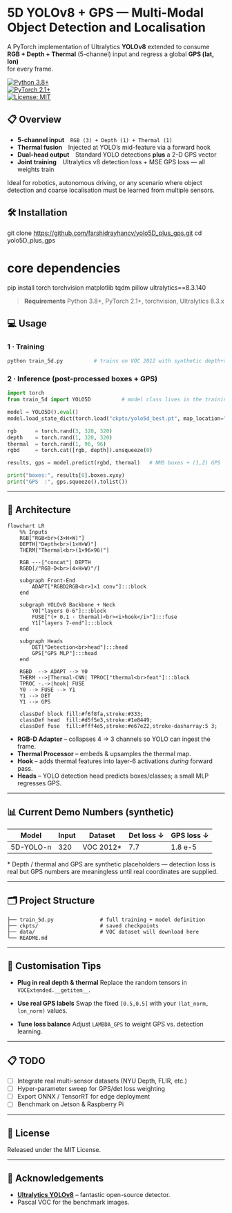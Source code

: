 

# 5D YOLOv8 + GPS — Multi-Modal Object Detection and Localisation

A PyTorch implementation of Ultralytics **YOLOv8** extended to consume  
**RGB + Depth + Thermal** (5-channel) input and regress a global **GPS (lat, lon)**  
for every frame.

[![Python 3.8+](https://img.shields.io/badge/Python-3.8+-blue.svg)](https://www.python.org/)  
[![PyTorch 2.1+](https://img.shields.io/badge/PyTorch-2.1%2B-red.svg)](https://pytorch.org/)  
[![License: MIT](https://img.shields.io/badge/License-MIT-yellow.svg)](LICENSE)



## 📋 Overview

* **5-channel input** `RGB (3) + Depth (1) + Thermal (1)`  
* **Thermal fusion** Injected at YOLO’s mid-feature via a forward hook  
* **Dual-head output** Standard YOLO detections **plus** a 2-D GPS vector  
* **Joint training** Ultralytics v8 detection loss + MSE GPS loss — all weights train

Ideal for robotics, autonomous driving, or any scenario where object
detection and coarse localisation must be learned from multiple sensors.


## 🛠 Installation


git clone https://github.com/farshidrayhancv/yolo5D_plus_gps.git
cd yolo5D_plus_gps

# core dependencies
pip install torch torchvision matplotlib tqdm pillow ultralytics==8.3.140


> **Requirements**  Python 3.8+, PyTorch 2.1+, torchvision, Ultralytics 8.3.x



## 💻 Usage

### 1 · Training

```bash
python train_5d.py          # trains on VOC 2012 with synthetic depth+thermal
```

### 2 · Inference (post-processed boxes + GPS)

```python
import torch
from train_5d import YOLO5D          # model class lives in the training script

model = YOLO5D().eval()
model.load_state_dict(torch.load("ckpts/yolo5d_best.pt", map_location="cpu"))

rgb      = torch.rand(3, 320, 320)
depth    = torch.rand(1, 320, 320)
thermal  = torch.rand(1, 96, 96)
rgbd     = torch.cat([rgb, depth]).unsqueeze(0)

results, gps = model.predict(rgbd, thermal)   # NMS boxes + (1,2) GPS

print("boxes:", results[0].boxes.xyxy)
print("GPS  :", gps.squeeze().tolist())
```

---

## 🧠 Architecture

```mermaid
flowchart LR
    %% Inputs
    RGB["RGB<br>(3×H×W)"]
    DEPTH["Depth<br>(1×H×W)"]
    THERM["Thermal<br>(1×96×96)"]

    RGB ---|"concat"| DEPTH
    RGBD[/"RGB-D<br>(4×H×W)"/]

    subgraph Front-End
        ADAPT["RGBD2RGB<br>1×1 conv"]:::block
    end

    subgraph YOLOv8 Backbone + Neck
        Y0["layers 0-6"]:::block
        FUSE["(+ 0.1 · thermal)<br><i>hook</i>"]:::fuse
        Y1["layers 7-end"]:::block
    end

    subgraph Heads
        DET["Detection<br>head"]:::head
        GPS["GPS MLP"]:::head
    end

    RGBD  --> ADAPT --> Y0
    THERM -->|Thermal-CNN| TPROC["thermal<br>feat"]:::block
    TPROC -.->|hook| FUSE
    Y0 --> FUSE --> Y1
    Y1 --> DET
    Y1 --> GPS

    classDef block fill:#f6f8fa,stroke:#333;
    classDef head  fill:#d5f5e3,stroke:#1e8449;
    classDef fuse  fill:#fff4e5,stroke:#e67e22,stroke-dasharray:5 3;
```

* **RGB-D Adapter** – collapses 4 → 3 channels so YOLO can ingest the frame.
* **Thermal Processor** – embeds & upsamples the thermal map.
* **Hook** – adds thermal features into layer-6 activations *during* forward pass.
* **Heads** – YOLO detection head predicts boxes/classes; a small MLP regresses GPS.

---

## 📊 Current Demo Numbers (synthetic)

| Model     | Input | Dataset    | Det loss ↓ | GPS loss ↓ |
| --------- | ----- | ---------- | ---------- | ---------- |
| 5D-YOLO-n | 320   | VOC 2012\* | 7.7        | 1.8 e-5    |

\* Depth / thermal and GPS are synthetic placeholders — detection loss is
real but GPS numbers are meaningless until real coordinates are supplied.

---

## 🗂 Project Structure

```
├── train_5d.py               # full training + model definition
├── ckpts/                    # saved checkpoints
├── data/                     # VOC dataset will download here
└── README.md
```

---

## 🔄 Customisation Tips

* **Plug in real depth & thermal**
  Replace the random tensors in `VOCExtended.__getitem__`.

* **Use real GPS labels**
  Swap the fixed `[0.5,0.5]` with your `(lat_norm, lon_norm)` values.

* **Tune loss balance**
  Adjust `LAMBDA_GPS` to weight GPS vs. detection learning.

---

## 📋 TODO

* [ ] Integrate real multi-sensor datasets (NYU Depth, FLIR, etc.)
* [ ] Hyper-parameter sweep for GPS/det loss weighting
* [ ] Export ONNX / TensorRT for edge deployment
* [ ] Benchmark on Jetson & Raspberry Pi

---

## 📄 License

Released under the MIT License.

---

## 🙏 Acknowledgements

* **[Ultralytics YOLOv8](https://github.com/ultralytics/ultralytics)** – fantastic open-source detector.
* Pascal VOC for the benchmark images.


